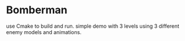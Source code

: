# Bomberman


use Cmake to build and run. simple demo with 3 levels using 3 different enemy models and animations.
